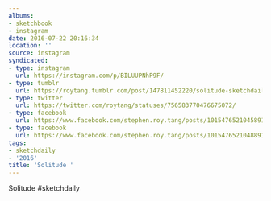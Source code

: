 ```yaml
---
albums:
- sketchbook
- instagram
date: 2016-07-22 20:16:34
location: ''
source: instagram
syndicated:
- type: instagram
  url: https://instagram.com/p/BILUUPNhP9F/
- type: tumblr
  url: https://roytang.tumblr.com/post/147811452220/solitude-sketchdaily
- type: twitter
  url: https://twitter.com/roytang/statuses/756583770476675072/
- type: facebook
  url: https://www.facebook.com/stephen.roy.tang/posts/10154765210458912:0
- type: facebook
  url: https://www.facebook.com/stephen.roy.tang/posts/10154765210488912
tags:
- sketchdaily
- '2016'
title: 'Solitude '
---
```


Solitude #sketchdaily